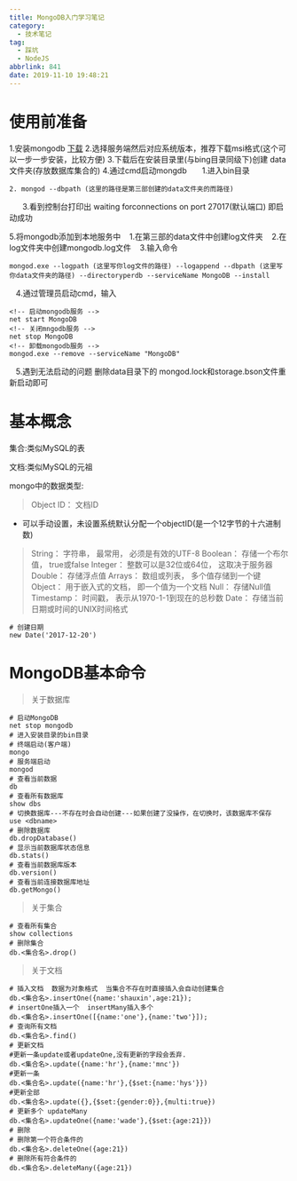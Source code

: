 ```yaml
---
title: MongoDB入门学习笔记
category:
  - 技术笔记
tag:
  - 踩坑
  - NodeJS
abbrlink: 841
date: 2019-11-10 19:48:21
---
```

# 使用前准备
1.安装mongodb [下载](http://downloads.mongodb.com/)
2.选择服务端然后对应系统版本，推荐下载msi格式(这个可以一步一步安装，比较方便)
3.下载后在安装目录里(与bing目录同级下)创建 data文件夹(存放数据库集合的)
4.通过cmd启动mongdb
&nbsp;&nbsp;&nbsp;&nbsp;&nbsp;&nbsp;1.进入bin目录

<!-- more -->
```linux
2. mongod --dbpath (这里的路径是第三部创建的data文件夹的而路径) 
```
&nbsp;&nbsp;&nbsp;&nbsp;&nbsp;&nbsp;3.看到控制台打印出 waiting forconnections on port 27017(默认端口) 即启动成功

5.将mongodb添加到本地服务中
&nbsp;&nbsp;&nbsp;1.在第三部的data文件中创建log文件夹
&nbsp;&nbsp;&nbsp;2.在log文件夹中创建mongodb.log文件
&nbsp;&nbsp;&nbsp;3.输入命令
```linux
mongod.exe --logpath (这里写你log文件的路径) --logappend --dbpath (这里写你data文件夹的路径) --directoryperdb --serviceName MongoDB --install
```
&nbsp;&nbsp;&nbsp;4.通过管理员启动cmd，输入
```linux
<!-- 启动mongodb服务 -->
net start MongoDB
<!-- 关闭mngodb服务 -->
net stop MongoDB
<!-- 卸载mongodb服务 -->
mongod.exe --remove --serviceName "MongoDB"
```
&nbsp;&nbsp;&nbsp;5.遇到无法启动的问题 删除data目录下的 mongod.lock和storage.bson文件重新启动即可
# 基本概念
集合:类似MySQL的表

文档:类似MySQL的元祖
<!-- more -->

mongo中的数据类型:
>Object ID： ⽂档ID
- 可以手动设置，未设置系统默认分配一个objectID(是⼀个12字节的⼗六进制数)
>String： 字符串， 最常⽤， 必须是有效的UTF-8
>Boolean： 存储⼀个布尔值， true或false
>Integer： 整数可以是32位或64位， 这取决于服务器
>Double： 存储浮点值
>Arrays： 数组或列表， 多个值存储到⼀个键
>Object： ⽤于嵌⼊式的⽂档， 即⼀个值为⼀个⽂档
>Null： 存储Null值
>Timestamp： 时间戳， 表示从1970-1-1到现在的总秒数
>Date： 存储当前⽇期或时间的UNIX时间格式
```shell
# 创建日期
new Date('2017-12-20')
```
# MongoDB基本命令
>关于数据库
```shell
# 启动MongoDB
net stop mongodb
# 进入安装目录的bin目录
# 终端启动(客户端)
mongo
# 服务端启动
mongod
# 查看当前数据
db
# 查看所有数据库
show dbs
# 切换数据库---不存在时会自动创建---如果创建了没操作，在切换时，该数据库不保存
use <dbname>
# 删除数据库
db.dropDatabase()
# 显示当前数据库状态信息
db.stats()
# 查看当前数据库版本
db.version()
# 查看当前连接数据库地址
db.getMongo()
```
>关于集合
```shell
# 查看所有集合
show collections
# 删除集合
db.<集合名>.drop()
```
>关于文档
```shell
# 插入文档  数据为对象格式  当集合不存在时直接插入会自动创建集合
db.<集合名>.insertOne({name:'shauxin',age:21});
# insertOne插入一个  insertMany插入多个
db.<集合名>.insertOne([{name:'one'},{name:'two'}]);
# 查询所有文档
db.<集合名>.find()
# 更新文档
#更新一条update或者updateOne,没有更新的字段会丢弃. 
db.<集合名>.update({name:'hr'},{name:'mnc'})
#更新一条
db.<集合名>.update({name:'hr'},{$set:{name:'hys'}})
#更新全部
db.<集合名>.update({},{$set:{gender:0}},{multi:true}) 
# 更新多个 updateMany
db.<集合名>.updateOne({name:'wade'},{$set:{age:21}})   
# 删除
# 删除第一个符合条件的
db.<集合名>.deleteOne({age:21})
# 删除所有符合条件的
db.<集合名>.deleteMany({age:21})
```
